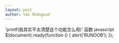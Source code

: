 ```yaml
---
layout: post
author: Yan Shangxue
---
```

'printf(我其实不太清楚这个功能怎么用)' 函数
  javascript
$(document).ready(function () {
    alert('RUNOOB');
});
